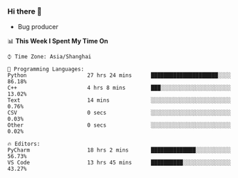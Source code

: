 ### Hi there 👋
* Bug producer
<!--START_SECTION:waka-->
📊 **This Week I Spent My Time On** 

```text
⌚︎ Time Zone: Asia/Shanghai

💬 Programming Languages: 
Python                   27 hrs 24 mins      █████████████████████░░░░   86.18% 
C++                      4 hrs 8 mins        ███░░░░░░░░░░░░░░░░░░░░░░   13.02% 
Text                     14 mins             ░░░░░░░░░░░░░░░░░░░░░░░░░   0.76% 
CSV                      0 secs              ░░░░░░░░░░░░░░░░░░░░░░░░░   0.03% 
Other                    0 secs              ░░░░░░░░░░░░░░░░░░░░░░░░░   0.02%

🔥 Editors: 
PyCharm                  18 hrs 2 mins       ██████████████░░░░░░░░░░░   56.73% 
VS Code                  13 hrs 45 mins      ██████████░░░░░░░░░░░░░░░   43.27%

```


<!--END_SECTION:waka-->
